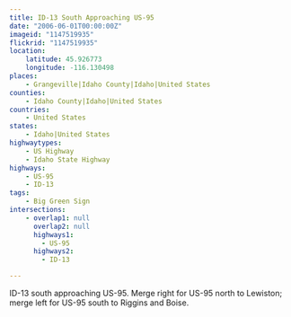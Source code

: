 ```yaml
---
title: ID-13 South Approaching US-95
date: "2006-06-01T00:00:00Z"
imageid: "1147519935"
flickrid: "1147519935"
location:
    latitude: 45.926773
    longitude: -116.130498
places:
    - Grangeville|Idaho County|Idaho|United States
counties:
    - Idaho County|Idaho|United States
countries:
    - United States
states:
    - Idaho|United States
highwaytypes:
    - US Highway
    - Idaho State Highway
highways:
    - US-95
    - ID-13
tags:
    - Big Green Sign
intersections:
    - overlap1: null
      overlap2: null
      highways1:
        - US-95
      highways2:
        - ID-13

---
```

ID-13 south approaching US-95.  Merge right for US-95 north to Lewiston; merge left for US-95 south to Riggins and Boise.